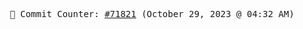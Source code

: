 <p align="center">
    <samp>
        📮 Commit Counter: <a href="https://github.com/Javascript-void0/Javascript-void0/commits/main">#71821</a> (October 29, 2023 @ 04:32 AM)
    </samp>
</p>